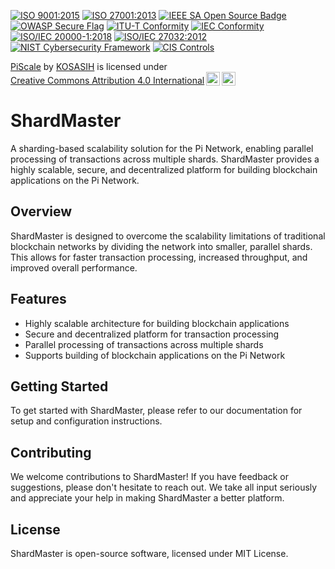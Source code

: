 [![ISO 9001:2015](https://img.shields.io/badge/ISO%209001-2015-blue.svg)](https://www.iso.org/iso-9001-quality-management.html)
[![ISO 27001:2013](https://img.shields.io/badge/ISO%2027001-2013-green.svg)](https://www.iso.org/iso-27001-information-security.html)
[![IEEE SA Open Source Badge](https://img.shields.io/badge/IEEE%20SA%20Open%20Source-OSB-blue.svg)](https://opensource.ieee.org/badges/)
[![OWASP Secure Flag](https://img.shields.io/badge/OWASP-Secure%20Flag-yellow.svg)](https://owasp.org/index.php/OWASP_Secure_Flag)
[![ITU-T Conformity](https://img.shields.io/badge/ITU--T-Conformity-blue.svg)](https://www.itu.int/en/ITU-T/Pages/default.aspx)
[![IEC Conformity](https://img.shields.io/badge/IEC-Conformity-red.svg)](https://www.iec.ch/)
[![ISO/IEC 20000-1:2018](https://img.shields.io/badge/ISO%2FIEC%2020000--1-2018-green.svg)](https://www.iso.org/iso-20000-it-service-management.html)
[![ISO/IEC 27032:2012](https://img.shields.io/badge/ISO%2FIEC%2027032-2012-orange.svg)](https://www.iso.org/iso-27032-cybersecurity.html)
[![NIST Cybersecurity Framework](https://img.shields.io/badge/NIST-Cybersecurity%20Framework-blue.svg)](https://www.nist.gov/cyberframework)
[![CIS Controls](https://img.shields.io/badge/CIS-Controls-green.svg)](https://www.cisecurity.org/controls/)


<p xmlns:cc="http://creativecommons.org/ns#" xmlns:dct="http://purl.org/dc/terms/"><a property="dct:title" rel="cc:attributionURL" href="https://github.com/KOSASIH/ShardMaster">PiScale</a> by <a rel="cc:attributionURL dct:creator" property="cc:attributionName" href="https://www.linkedin.com/in/kosasih-81b46b5a">KOSASIH</a> is licensed under <a href="https://creativecommons.org/licenses/by/4.0/?ref=chooser-v1" target="_blank" rel="license noopener noreferrer" style="display:inline-block;">Creative Commons Attribution 4.0 International<img style="height:22px!important;margin-left:3px;vertical-align:text-bottom;" src="https://mirrors.creativecommons.org/presskit/icons/cc.svg?ref=chooser-v1" alt=""><img style="height:22px!important;margin-left:3px;vertical-align:text-bottom;" src="https://mirrors.creativecommons.org/presskit/icons/by.svg?ref=chooser-v1" alt=""></a></p>

# ShardMaster

A sharding-based scalability solution for the Pi Network, enabling parallel processing of transactions across multiple shards. ShardMaster provides a highly scalable, secure, and decentralized platform for building blockchain applications on the Pi Network.

## Overview
ShardMaster is designed to overcome the scalability limitations of traditional blockchain networks by dividing the network into smaller, parallel shards. This allows for faster transaction processing, increased throughput, and improved overall performance.

## Features
* Highly scalable architecture for building blockchain applications
* Secure and decentralized platform for transaction processing
* Parallel processing of transactions across multiple shards
* Supports building of blockchain applications on the Pi Network

## Getting Started
To get started with ShardMaster, please refer to our documentation for setup and configuration instructions.

## Contributing
We welcome contributions to ShardMaster! If you have feedback or suggestions, please don't hesitate to reach out. We take all input seriously and appreciate your help in making ShardMaster a better platform.

## License
ShardMaster is open-source software, licensed under MIT License.

